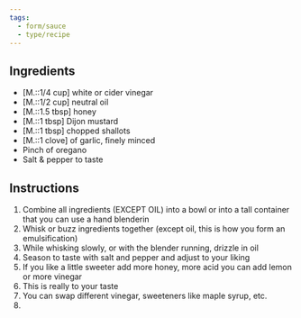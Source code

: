 ```yaml
---
tags:
  - form/sauce
  - type/recipe
---
```


## Ingredients 
- [M.::1/4 cup] white or cider vinegar
- [M.::1/2 cup] neutral oil
- [M.::1.5 tbsp] honey
- [M.::1 tbsp] Dijon mustard
- [M.::1 tbsp] chopped shallots
- [M.::1 clove] of garlic, finely minced
- Pinch of oregano
- Salt & pepper to taste

## Instructions
1. Combine all ingredients (EXCEPT OIL) into a bowl or into a tall container that you can use a hand blenderin
2. Whisk or buzz ingredients together (except oil, this is how you form an emulsification)
3. While whisking slowly, or with the blender running,  drizzle in oil
4. Season to taste with salt and pepper and adjust to your liking
5. If you like a little sweeter add more honey, more acid you can add lemon or more vinegar
6. This is really to your taste 
7. You can swap different vinegar, sweeteners like maple syrup, etc.
8. 
